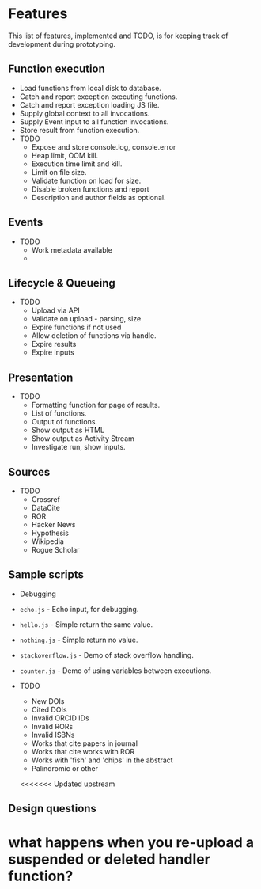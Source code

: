 # Features

This list of features, implemented and TODO, is for keeping track of development during prototyping.

## Function execution

- Load functions from local disk to database.
- Catch and report exception executing functions.
- Catch and report exception loading JS file.
- Supply global context to all invocations.
- Supply Event input to all function invocations.
- Store result from function execution.
- TODO
  - Expose and store console.log, console.error
  - Heap limit, OOM kill.
  - Execution time limit and kill.
  - Limit on file size.
  - Validate function on load for size.
  - Disable broken functions and report
  - Description and author fields as optional.

## Events

- TODO
  - Work metadata available
  -

## Lifecycle & Queueing
- TODO
   - Upload via API
   - Validate on upload - parsing, size
   - Expire functions if not used
   - Allow deletion of functions via handle.
   - Expire results
   - Expire inputs

## Presentation
- TODO
  - Formatting function for page of results.
  - List of functions.
  - Output of functions.
  - Show output as HTML
  - Show output as Activity Stream
  - Investigate run, show inputs.


## Sources
- TODO
  - Crossref
  - DataCite
  - ROR
  - Hacker News
  - Hypothesis
  - Wikipedia
  - Rogue Scholar


## Sample scripts
 - Debugging
  - `echo.js` - Echo input, for debugging.
  - `hello.js` - Simple return the same value.
  - `nothing.js` - Simple return no value.
  - `stackoverflow.js` - Demo of stack overflow handling.
  - `counter.js` - Demo of using variables between executions.
- TODO
  - New DOIs
  - Cited DOIs
  - Invalid ORCID IDs
  - Invalid RORs
  - Invalid ISBNs
  - Works that cite papers in journal
  - Works that cite works with ROR
  - Works with 'fish' and 'chips' in the abstract
  - Palindromic or other

  <<<<<<< Updated upstream


## Design questions

what happens when you re-upload a suspended or deleted handler function?
=======
